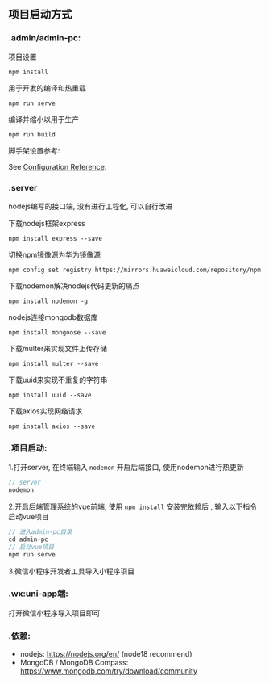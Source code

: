 ## 项目启动方式

### .admin/admin-pc:

项目设置

```
npm install
```

用于开发的编译和热重载

```
npm run serve
```

编译并缩小以用于生产

```
npm run build
```

脚手架设置参考:

See [Configuration Reference](https://cli.vuejs.org/config/).



### .server

nodejs编写的接口端, 没有进行工程化, 可以自行改进

下载nodejs框架express

```
npm install express --save
```

切换npm镜像源为华为镜像源

```
npm config set registry https://mirrors.huaweicloud.com/repository/npm
```

下载nodemon解决nodejs代码更新的痛点

```
npm install nodemon -g
```

nodejs连接mongodb数据库

```
npm install mongoose --save
```

下载multer来实现文件上传存储

```
npm install multer --save
```

下载uuid来实现不重复的字符串

```
npm install uuid --save
```

下载axios实现网络请求

```
npm install axios --save
```



### .项目启动:

1.打开server, 在终端输入 `nodemon` 开启后端接口, 使用nodemon进行热更新

```javascript
// server
nodemon
```

2.开启后端管理系统的vue前端, 使用 `npm install` 安装完依赖后 , 输入以下指令启动vue项目

```javascript
// 进入admin-pc目录
cd admin-pc 
// 启动vue项目
npm run serve
```

3.微信小程序开发者工具导入小程序项目



### .wx:uni-app端:

打开微信小程序导入项目即可



### .依赖:

- nodejs:  https://nodejs.org/en/  (node18 recommend)
- MongoDB / MongoDB Compass: https://www.mongodb.com/try/download/community
